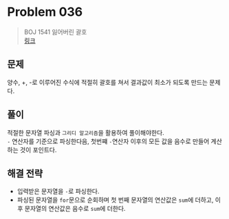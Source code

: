 # Problem 036

> BOJ 1541 잃어버린 괄호
> <br/>
> [링크](https://www.acmicpc.net/problem/1541)

## 문제

양수, +, -로 이루어진 수식에 적절히 괄호를 쳐서 결과값이 최소가 되도록 만드는 문제다.

## 풀이

적절한 문자열 파싱과 `그리디 알고리즘`을 활용하여 풀이해야한다.
<br/>
`-` 연산자를 기준으로 파싱한다음, 첫번쨰 `-`연산자 이후의 모든 값을 음수로 만들어 계산하는 것이 포인트다.

## 해결 전략

- 입력받은 문자열을 `-`로 파싱한다.
- 파싱된 문자열을 `for`문으로 순회하며 첫 번째 문자열의 연산값은 `sum`에 더하고, 이후 문자열의 연산값은 음수로 `sum`에 더한다.
